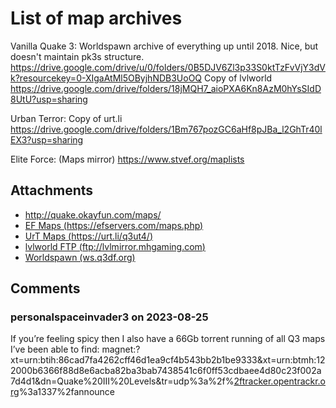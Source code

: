 # List of map archives

Vanilla Quake 3:
Worldspawn archive of everything up until 2018. Nice, but doesn't maintain pk3s structure.
https://drive.google.com/drive/u/0/folders/0B5DJV6Zl3p33S0ktTzFvVjY3dVk?resourcekey=0-XIgaAtMl5OByjhNDB3UoOQ
Copy of lvlworld
https://drive.google.com/drive/folders/18jMQH7_aioPXA6Kn8AzM0hYsSIdD8UtU?usp=sharing

Urban Terror:
Copy of urt.li
https://drive.google.com/drive/folders/1Bm767pozGC6aHf8pJBa_l2GhTr40lEX3?usp=sharing

Elite Force:
(Maps mirror) https://www.stvef.org/maplists

## Attachments

- http://quake.okayfun.com/maps/
- [EF Maps (https://efservers.com/maps.php)](https://efservers.com/maps.php?baseEF=only)
- [UrT Maps (https://urt.li/q3ut4/)](https://urt.li/q3ut4/)
- [lvlworld FTP (ftp://lvlmirror.mhgaming.com)](ftp://lvlmirror.mhgaming.com/)
- [Worldspawn (ws.q3df.org)](https://ws.q3df.org/)

## Comments

### personalspaceinvader3 on 2023-08-25

If you’re feeling spicy then I also have a 66Gb torrent running of all Q3 maps I’ve been able to find: magnet:?xt=urn:btih:86cad7fa4262cff46d1ea9cf4b543bb2b1be9333&xt=urn:btmh:122000b6366f88d8e6acba82ba3bab7438541c6f0ff53cdbaee4d80c23f002a7d4d1&dn=Quake%20III%20Levels&tr=udp%3a%2f%[2ftracker.opentrackr.org](http://2ftracker.opentrackr.org "‌")%3a1337%2fannounce
